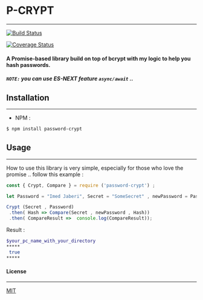 # P-CRYPT 
---
<!-- ![imed-jaberi](logo.jpg)  -->
[![Build Status](https://travis-ci.org/3imed-jaberi/p-crypt.svg?branch=master)](https://travis-ci.org/3imed-jaberi/p-crypt)

[![Coverage Status](https://coveralls.io/repos/github/3imed-jaberi/p-crypt/badge.svg?branch=master)](https://coveralls.io/github/3imed-jaberi/p-crypt?branch=master)

#### A Promise-based library build on top of bcrypt with my logic to help you hash passwords.

##### **`NOTE:`** you can use ES-NEXT feature `async/await` ..

## Installation 
---

- NPM :
```bash
$ npm install password-crypt
```

## Usage 
---
How to use this library is very simple, especially for those who love the promise .. follow this example : 

```javascript
const { Crypt, Compare } = require ('password-crypt') ;

let Password = "Imed Jaberi", Secret = "SomeSecret" , newPassword = Password ;

Crypt (Secret , Password)
 .then( Hash => Compare(Secret , newPassword , Hash))
 .then( CompareResult =>  console.log(CompareResult));
```

Result : 

```bash
$your_pc_name_with_your_directory
*****
 true
*****
```

#### License
---
[MIT](https://choosealicense.com/licenses/mit/) 
